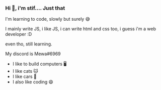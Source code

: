 ### Hi :wave:, i'm stif.... Just that 

I'm learning to code, slowly but surely :sweat_smile:

I mainly write JS, i like JS, i can write html and css too, i guess i'm a web developer :D

even tho, still learning.

My discord is Mewa#6969

- I like to build computers 🖥️
- I like cats 🐱
- I like cars 🚙
- I also like coding 😄
